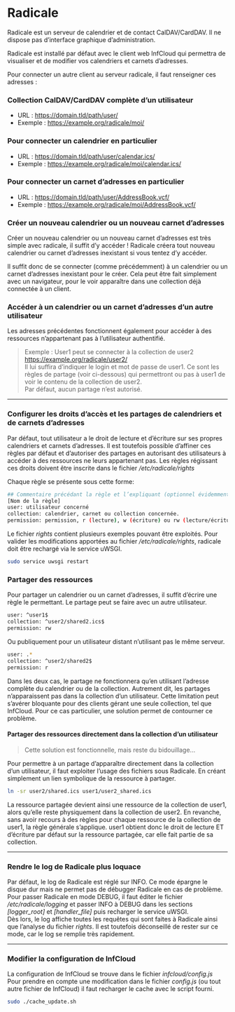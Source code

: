 # Radicale

Radicale est un serveur de calendrier et de contact CalDAV/CardDAV. Il ne dispose pas d’interface graphique d’administration.

Radicale est installé par défaut avec le client web InfCloud qui permettra de visualiser et de modifier vos calendriers et carnets d’adresses.

Pour connecter un autre client au serveur radicale, il faut renseigner ces adresses :

### Collection CalDAV/CardDAV complète d’un utilisateur
- URL : https://domain.tld/path/user/
- Exemple : https://example.org/radicale/moi/

### Pour connecter un calendrier en particulier
- URL : https://domain.tld/path/user/calendar.ics/
- Exemple : https://example.org/radicale/moi/calendar.ics/

### Pour connecter un carnet d’adresses en particulier
- URL : https://domain.tld/path/user/AddressBook.vcf/
- Exemple : https://example.org/radicale/moi/AddressBook.vcf/

### Créer un nouveau calendrier ou un nouveau carnet d’adresses
Créer un nouveau calendrier ou un nouveau carnet d’adresses est très simple avec radicale, il suffit d’y accéder ! Radicale créera tout nouveau calendrier ou carnet d’adresses inexistant si vous tentez d’y accéder.

Il suffit donc de se connecter (comme précédemment) à un calendrier ou un carnet d’adresses inexistant pour le créer.
Cela peut être fait simplement avec un navigateur, pour le voir apparaître dans une collection déjà connectée à un client.

### Accéder à un calendrier ou un carnet d’adresses d’un autre utilisateur
Les adresses précédentes fonctionnent également pour accéder à des ressources n’appartenant pas à l’utilisateur authentifié.

> Exemple :
> User1 peut se connecter à la collection de user2  
> https://example.org/radicale/user2/  
> Il lui suffira d’indiquer le login et mot de passe de user1.
> Ce sont les règles de partage (voir ci-dessous) qui permettront ou pas à user1 de voir le contenu de la collection de user2.  
> Par défaut, aucun partage n’est autorisé.

---

### Configurer les droits d’accès et les partages de calendriers et de carnets d’adresses
Par défaut, tout utilisateur a le droit de lecture et d’écriture sur ses propres calendriers et carnets d’adresses.
Il est toutefois possible d’affiner ces règles par défaut et d’autoriser des partages en autorisant des utilisateurs à accéder à des ressources ne leurs appartenant pas.
Les règles régissant ces droits doivent être inscrite dans le fichier */etc/radicale/rights*

Chaque règle se présente sous cette forme:
```bash
## Commentaire précédant la règle et l’expliquant (optionnel évidemment)
[Nom de la règle]
user: utilisateur concerné
collection: calendrier, carnet ou collection concernée.
permission: permission, r (lecture), w (écriture) ou rw (lecture/écriture)
```
Le fichier *rights* contient plusieurs exemples pouvant être exploités.
Pour valider les modifications apportées au fichier */etc/radicale/rights*, radicale doit être rechargé via le service uWSGI.
```bash
sudo service uwsgi restart
```

### Partager des ressources
Pour partager un calendrier ou un carnet d’adresses, il suffit d’écrire une règle le permettant. Le partage peut se faire avec un autre utilisateur.
```bash
user: ^user1$
collection: ^user2/shared2.ics$
permission: rw
```
Ou publiquement pour un utilisateur distant n’utilisant pas le même serveur.
```bash
user: .*
collection: ^user2/shared2$
permission: r
```
Dans les deux cas, le partage ne fonctionnera qu’en utilisant l’adresse complète du calendrier ou de la collection. Autrement dit, les partages n’apparaissent pas dans la collection d’un utilisateur.
Cette limitation peut s’avérer bloquante pour des clients gérant une seule collection, tel que InfCloud. Pour ce cas particulier, une solution permet de contourner ce problème.

#### Partager des ressources directement dans la collection d’un utilisateur
> Cette solution est fonctionnelle, mais reste du bidouillage...

Pour permettre à un partage d’apparaître directement dans la collection d’un utilisateur, il faut exploiter l’usage des fichiers sous Radicale.
En créant simplement un lien symbolique de la ressource à partager.
```bash
ln -sr user2/shared.ics user1/user2_shared.ics
```
La ressource partagée devient ainsi une ressource de la collection de user1, alors qu’elle reste physiquement dans la collection de user2.
En revanche, sans avoir recours à des règles pour chaque ressource de la collection de user1, la règle générale s’applique. user1 obtient donc le droit de lecture ET d’écriture par défaut sur la ressource partagée, car elle fait partie de sa collection.

---

### Rendre le log de Radicale plus loquace
Par défaut, le log de Radicale est réglé sur INFO. Ce mode épargne le disque dur mais ne permet pas de débugger Radicale en cas de problème.  
Pour passer Radicale en mode DEBUG, il faut éditer le fichier */etc/radicale/logging* et passer INFO à DEBUG dans les sections *[logger_root]* et *[handler_file]* puis recharger le service uWSGI.  
Dès lors, le log affiche toutes les requêtes qui sont faites à Radicale ainsi que l’analyse du fichier *rights*.
Il est toutefois déconseillé de rester sur ce mode, car le log se remplie très rapidement.

---

### Modifier la configuration de InfCloud
La configuration de InfCloud se trouve dans le fichier *infcloud/config.js*  
Pour prendre en compte une modification dans le fichier *config.js* (ou tout autre fichier de InfCloud) il faut recharger le cache avec le script fourni.
```bash
sudo ./cache_update.sh
```

